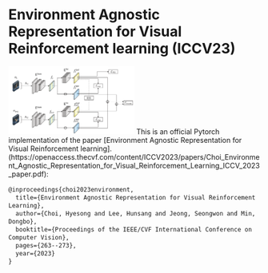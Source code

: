 # Environment Agnostic Representation for Visual Reinforcement learning (ICCV23)
<img src="./img/method.png" width="50%" height="50%">
This is an official Pytorch implementation of the paper [Environment Agnostic Representation for Visual Reinforcement learning].(https://openaccess.thecvf.com/content/ICCV2023/papers/Choi_Environment_Agnostic_Representation_for_Visual_Reinforcement_Learning_ICCV_2023_paper.pdf):

```
@inproceedings{choi2023environment,
  title={Environment Agnostic Representation for Visual Reinforcement Learning},
  author={Choi, Hyesong and Lee, Hunsang and Jeong, Seongwon and Min, Dongbo},
  booktitle={Proceedings of the IEEE/CVF International Conference on Computer Vision},
  pages={263--273},
  year={2023}
}
```
